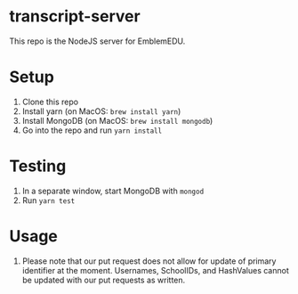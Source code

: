 # transcript-server

This repo is the NodeJS server for EmblemEDU.

# Setup

1. Clone this repo
2. Install yarn (on MacOS: `brew install yarn`)
3. Install MongoDB (on MacOS: `brew install mongodb`)
4. Go into the repo and run `yarn install`

# Testing

1. In a separate window, start MongoDB with `mongod`
2. Run `yarn test`

# Usage
1.  Please note that our put request does not allow for update of primary identifier at the moment. Usernames, SchoolIDs, and HashValues cannot be updated with our put requests as written.